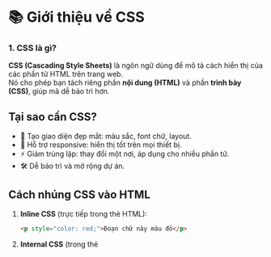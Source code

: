 # 📚 Giới thiệu về CSS

### 1. CSS là gì?

**CSS (Cascading Style Sheets)** là ngôn ngữ dùng để mô tả cách hiển thị của các phần tử HTML trên trang web.  
Nó cho phép bạn tách riêng phần **nội dung (HTML)** và phần **trình bày (CSS)**, giúp mã dễ bảo trì hơn.

## Tại sao cần CSS?

- 🎨 Tạo giao diện đẹp mắt: màu sắc, font chữ, layout.
- 📱 Hỗ trợ responsive: hiển thị tốt trên mọi thiết bị.
- ⚡ Giảm trùng lặp: thay đổi một nơi, áp dụng cho nhiều phần tử.
- 🛠️ Dễ bảo trì và mở rộng dự án.

## Cách nhúng CSS vào HTML

1. **Inline CSS** (trực tiếp trong thẻ HTML):
   ```html
   <p style="color: red;">Đoạn chữ này màu đỏ</p>
   ```
2. **Internal CSS** (trong thẻ <style>):
   ```html
   <style>
     p {
       color: blue;
     }
   </style>
   ```
3. **External CSS** (file .css riêng):
   ```html
   <link rel="stylesheet" href="styles.css">
   ```

## Cú pháp cơ bản
```css
selector {
  property: value;
}
```

Các khái niệm quan trọng

- Selector: chọn phần tử HTML (p, h1, .class, #id, …).

- Property: thuộc tính cần thay đổi (màu, kích thước, margin…).

- Value: giá trị áp dụng cho thuộc tính đó.

### 2. CSS Text
# CSS Text & Font

| Thuộc tính        | Nhóm      | Ý nghĩa / Công dụng                                           | Ví dụ                                       |
|--------------------|-----------|---------------------------------------------------------------|---------------------------------------------|
| `color`           | Text      | Đặt màu chữ                                                   | `p { color: red; }`                         |
| `text-align`      | Text      | Căn chỉnh văn bản: trái, phải, giữa, justify                   | `h1 { text-align: center; }`                |
| `text-decoration` | Text      | Trang trí chữ: gạch dưới, gạch ngang, bỏ gạch                  | `a { text-decoration: none; }`              |
| `text-transform`  | Text      | Biến đổi chữ: in hoa, in thường, viết hoa chữ cái đầu          | `p { text-transform: uppercase; }`          |
| `text-indent`     | Text      | Thụt đầu dòng đoạn văn                                        | `p { text-indent: 30px; }`                  |
| `letter-spacing`  | Text/Font | Khoảng cách giữa các ký tự                                    | `h1 { letter-spacing: 2px; }`               |
| `word-spacing`    | Text/Font | Khoảng cách giữa các từ                                       | `p { word-spacing: 10px; }`                 |
| `line-height`     | Text/Font | Độ cao dòng (giãn cách dòng)                                  | `p { line-height: 1.8; }`                   |
| `white-space`     | Text      | Quy định cách xử lý khoảng trắng                              | `pre { white-space: pre; }`                 |
| `text-shadow`     | Text      | Tạo bóng cho văn bản                                          | `h1 { text-shadow: 2px 2px 5px gray; }`     |
| `direction`       | Text      | Hướng văn bản: trái → phải (ltr) hoặc phải → trái (rtl)        | `p { direction: rtl; }`                     |
| `vertical-align`  | Text      | Căn chỉnh dọc cho văn bản trong dòng                          | `img { vertical-align: middle; }`           |
| `font-family`     | Font      | Chọn font chữ, có thể liệt kê nhiều font dự phòng              | `p { font-family: Arial, sans-serif; }`     |
| `font-size`       | Font      | Kích thước chữ (px, em, rem, %)                               | `h1 { font-size: 24px; }`                   |
| `font-weight`     | Font      | Độ đậm nhạt (normal, bold, 100–900)                          | `h2 { font-weight: bold; }`                 |
| `font-style`      | Font      | Kiểu chữ: nghiêng, bình thường                                | `em { font-style: italic; }`                |
| `font-variant`    | Font      | Kiểu hiển thị chữ hoa nhỏ (small-caps)                       | `p { font-variant: small-caps; }`           |
| `font` (shorthand)| Font      | Viết gọn nhiều thuộc tính font trong 1 dòng                   | `p { font: italic bold 16px/1.5 Arial; }`   |


**Link đọc thêm:** https://www.w3schools.com/css/css_text.asp

# So sánh đơn vị CSS: px, em, rem, %

| Đơn vị | Tham chiếu                | Ưu điểm                                    | Nhược điểm                                | Ví dụ                                                                 |
|--------|---------------------------|--------------------------------------------|-------------------------------------------|----------------------------------------------------------------------|
| `px`   | Pixel thật trên màn hình  | Cố định, dễ kiểm soát, chính xác           | Không responsive, không co giãn            | `p { font-size: 16px; }` (luôn 16px)                                 |
| `em`   | Font-size của **cha**     | Linh hoạt, dễ tạo tỉ lệ so với cha         | Cộng dồn nhiều cấp gây khó kiểm soát       | `p { font-size: 1.5em; }` (cha 20px → con 30px)                      |
| `rem`  | Font-size của **root** (`html`) | Ổn định, dễ quản lý toàn cục             | Phụ thuộc cấu hình `html`                  | `h1 { font-size: 2rem; }` (`html` 16px → 32px)                       |
| `%`    | Tùy thuộc ngữ cảnh (cha)  | Rất linh hoạt (layout responsive)          | Dễ nhầm vì phụ thuộc thuộc tính cha        | `div { width: 50%; }` (cha 800px → con 400px)<br>`p { font-size: 150%; }` (cha 20px → con 30px) |

### 3. Class & ID
## 1) Khái niệm
- **class**: Nhãn *có thể dùng cho nhiều phần tử*. Dùng để nhóm các phần tử có cùng kiểu.
- **id**: Định danh *duy nhất trên trang* (mỗi id chỉ nên xuất hiện **1 lần**).

## 2) Cú pháp HTML
```html
<div class="card primary">Thẻ có 2 class</div>
<div id="header">Phần đầu trang</div
```

Ghi theo dạng **a-b-c-d**:
- !important
- a = inline style  
- b = số **ID**  
- c = số **class/attribute/pseudo-class** (`.a`, `[type]`, `:hover`, `:has()`, `:is()`…)  
- d = số **type/pseudo-element** (`div`, `h1`, `::before`…)


